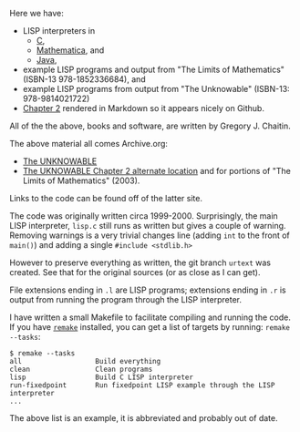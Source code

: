 Here we have:

* LISP interpreters in
  - [C](https://github.com/GJChaitin/unknowable/blob/master/lisp.c),
  - [Mathematica](https://github.com/GJChaitin/unknowable/blob/master/lisp.m), and
  - [Java](https://github.com/GJChaitin/unknowable/blob/master/lisp.java),
* example LISP programs and output from "The Limits of Mathematics" (ISBN-13 978-1852336684), and
* example LISP programs from output from "The Unknowable" (ISBN-13: 978-9814021722)
* [Chapter 2](https://github.com/GJChaitin/unknowable/blob/master/ch2.md) rendered in Markdown so it appears nicely on Github.

All of the the above, books and software, are written by Gregory J. Chaitin.

The above material all comes Archive.org:

* [The UNKNOWABLE](https://web.archive.org/web/20060924160850/http://www.cs.auckland.ac.nz/CDMTCS/chaitin/unknowable/)
* [The UKNOWABLE Chapter 2 alternate location](https://www.cs.auckland.ac.nz/CDMTCS/chaitin/unknowable) and for portions of "The Limits of Mathematics" (2003).

Links to the code can be found off of the latter site.

The code was originally written circa 1999-2000. Surprisingly, the main LISP interpreter, `lisp.c` still runs as written but gives a couple of warning.
Removing warnings is a very trivial changes line (adding `int` to the front of `main()`) and adding a single `#include <stdlib.h>`

However to preserve everything as written, the git branch `urtext` was created. See that for the original sources (or as close as I can get).

File extensions ending in `.l` are LISP programs; extensions ending in `.r` is output from running the program through the LISP interpreter.

I have written a small Makefile to facilitate compiling and running the code. If you have [`remake`](https://remake.readthedocs.io/en/latest/) installed, you can get a list of targets by running:
`remake --tasks`:

```
$ remake --tasks
all                  Build everything
clean                Clean programs
lisp                 Build C LISP interpreter
run-fixedpoint       Run fixedpoint LISP example through the LISP interpreter
...
```

The above list is an example, it is abbreviated and probably out of date.
